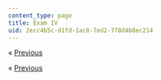 ```yaml
---
content_type: page
title: Exam IV
uid: 2ecc4b5c-d1fd-1ac8-7ed2-778d4b8ec214
---
```


« [Previous](./resolveuid/fa79d69b42b8e372b90a050172583150)

« [Previous](./resolveuid/fa79d69b42b8e372b90a050172583150)